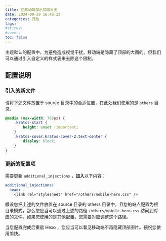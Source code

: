 ```yaml
---
title: 在移动端展示顶端大图
date: 2024-09-20 16:48:23
categories: 其他
tags:
#sticky:
#cover:
toc: false
---
```


主题默认的配置中，为避免造成视觉干扰，移动端是隐藏了顶部的大图的。但我们可以通过引入自定义的样式表来去除这个限制。
<!-- more -->
## 配置说明

### 引入的新文件

请将下述文件放置于 source 目录中的合适位置，在此处我们使用的是 `others` 目录。

```css mobile-hero.css
@media (max-width: 768px) {
    .kratos-start {
        height: unset !important;
    }
    .kratos-cover.kratos-cover-2.text-center {
        display: block;
    }
}
```

### 更新的配置项

需要更新 `additional_injections` ，**加入**以下内容：

```yml
additional_injections:
  head: |
    <link rel="stylesheet" href="/others/mobile-hero.css" />
```

假设您把上述的文件放置在 source 目录的 others 目录中，且您的站点配置为根目录模式，那么您应当可以通过上述的路径 `/others/mobile-hero.css` 访问到对应的文件。如果您使用的是其他配置，您需要对应调整这个路径。

当您配置完成后重启 Hexo ，您应当可以看见移动端不再隐藏顶部图片。预祝您使用愉快。
